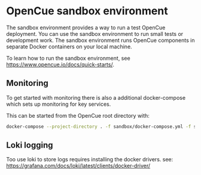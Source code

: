 # OpenCue sandbox environment

The sandbox environment provides a way to run a test OpenCue deployment. You
can use the sandbox environment to run small tests or development work. The sandbox
environment runs OpenCue components in separate Docker containers on your local
machine.

To learn how to run the sandbox environment, see
https://www.opencue.io/docs/quick-starts/.

## Monitoring

To get started with monitoring there is also a additional docker-compose which sets up 
monitoring for key services.

This can be started from the OpenCue root directory with:
```bash
docker-compose --project-directory . -f sandbox/docker-compose.yml -f sandbox/docker-compose.monitoring.yml up
```

## Loki logging

Too use loki to store logs requires installing the docker drivers. see:
https://grafana.com/docs/loki/latest/clients/docker-driver/